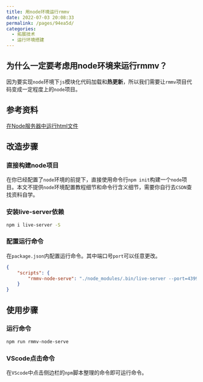 ```yaml
---
title: 用node环境运行rmmv
date: 2022-07-03 20:08:33
permalink: /pages/94ea5d/
categories: 
  - 拓展技术
  - 运行环境搭建
---
```



## 为什么一定要考虑用node环境来运行rmmv？
因为要实现`node`环境下`js`模块化代码加载和**热更新**，所以我们需要让`rmmv`项目代码变成一定程度上的`node`项目。

## 参考资料
[在Node服务器中运行html文件](https://blog.csdn.net/qq_34458968/article/details/123711204)


## 改造步骤
### 直接构建node项目
在你已经配置了`node`环境的前提下，直接使用命令行`npm init`构建一个`node`项目。本文不提供`node`环境配置教程细节和命令行含义细节，需要你自行去`CSDN`查找资料自学。


### 安装live-server依赖
``` sh
npm i live-server -S
```


### 配置运行命令
在`package.json`内配置运行命令。其中端口号`port`可以任意更改。
``` json
{
	"scripts": {
		"rmmv-node-serve": "./node_modules/.bin/live-server --port=4399"
	}
}
```


## 使用步骤
### 运行命令 <Badge type='warning' text='不推荐' />
``` sh
npm run rmmv-node-serve
```

### VScode点击命令 <Badge text='推荐' />
在`VScode`中点击侧边栏的`npm`脚本整理的命令即可运行命令。

